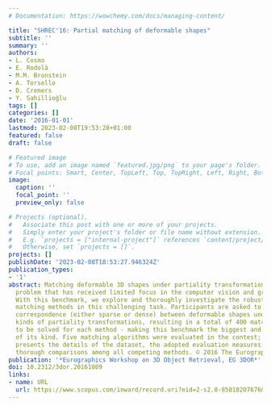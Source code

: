 ```yaml
---
# Documentation: https://wowchemy.com/docs/managing-content/

title: "SHREC'16: Partial matching of deformable shapes"
subtitle: ''
summary: ''
authors:
- L. Cosmo
- E. Rodolà
- M.M. Bronstein
- A. Torsello
- D. Cremers
- Y. Sahillioǧlu
tags: []
categories: []
date: '2016-01-01'
lastmod: 2023-02-08T19:53:28+01:00
featured: false
draft: false

# Featured image
# To use, add an image named `featured.jpg/png` to your page's folder.
# Focal points: Smart, Center, TopLeft, Top, TopRight, Left, Right, BottomLeft, Bottom, BottomRight.
image:
  caption: ''
  focal_point: ''
  preview_only: false

# Projects (optional).
#   Associate this post with one or more of your projects.
#   Simply enter your project's folder or file name without extension.
#   E.g. `projects = ["internal-project"]` references `content/project/deep-learning/index.md`.
#   Otherwise, set `projects = []`.
projects: []
publishDate: '2023-02-08T18:53:27.946324Z'
publication_types:
- '1'
abstract: Matching deformable 3D shapes under partiality transformations is a challenging
  problem that has received limited focus in the computer vision and graphics communities.
  With this benchmark, we explore and thoroughly investigate the robustness of existing
  matching methods in this challenging task. Participants are asked to provide a point-to-point
  correspondence (either sparse or dense) between deformable shapes undergoing different
  kinds of partiality transformations, resulting in a total of 400 matching problems
  to be solved for each method - making this benchmark the biggest and most challenging
  of its kind. Five matching algorithms were evaluated in the contest; this paper
  presents the details of the dataset, the adopted evaluation measures, and shows
  thorough comparisons among all competing methods. © 2016 The Eurographics Association.
publication: '*Eurographics Workshop on 3D Object Retrieval, EG 3DOR*'
doi: 10.2312/3dor.20161089
links:
- name: URL
  url: https://www.scopus.com/inward/record.uri?eid=2-s2.0-85018207676&doi=10.2312%2f3dor.20161089&partnerID=40&md5=841081b4536e1d84b4a5b81866620600
---
```

